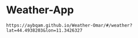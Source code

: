 # Weather-App

```
https://aybqam.github.io/Weather-Omar/#/weather?lat=44.4938203&lon=11.3426327
```
